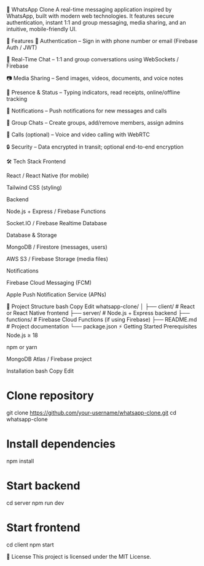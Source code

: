 📱 WhatsApp Clone
A real-time messaging application inspired by WhatsApp, built with modern web technologies.
It features secure authentication, instant 1:1 and group messaging, media sharing, and an intuitive, mobile-friendly UI.

🚀 Features
🔐 Authentication – Sign in with phone number or email (Firebase Auth / JWT)

💬 Real-Time Chat – 1:1 and group conversations using WebSockets / Firebase

📷 Media Sharing – Send images, videos, documents, and voice notes

👀 Presence & Status – Typing indicators, read receipts, online/offline tracking

🔔 Notifications – Push notifications for new messages and calls

👥 Group Chats – Create groups, add/remove members, assign admins

🎥 Calls (optional) – Voice and video calling with WebRTC

🔒 Security – Data encrypted in transit; optional end-to-end encryption

🛠️ Tech Stack
Frontend

React / React Native (for mobile)

Tailwind CSS (styling)

Backend

Node.js + Express / Firebase Functions

Socket.IO / Firebase Realtime Database

Database & Storage

MongoDB / Firestore (messages, users)

AWS S3 / Firebase Storage (media files)

Notifications

Firebase Cloud Messaging (FCM)

Apple Push Notification Service (APNs)

📂 Project Structure
bash
Copy
Edit
whatsapp-clone/
│
├── client/         # React or React Native frontend
├── server/         # Node.js + Express backend
├── functions/      # Firebase Cloud Functions (if using Firebase)
├── README.md       # Project documentation
└── package.json
⚡ Getting Started
Prerequisites
Node.js ≥ 18

npm or yarn

MongoDB Atlas / Firebase project

Installation
bash
Copy
Edit
# Clone repository
git clone https://github.com/your-username/whatsapp-clone.git
cd whatsapp-clone

# Install dependencies
npm install

# Start backend
cd server
npm run dev

# Start frontend
cd client
npm start

📜 License
This project is licensed under the MIT License.

